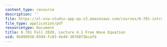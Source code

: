 ```yaml
---
content_type: resource
description: ''
file: https://ol-ocw-studio-app-qa.s3.amazonaws.com/courses/8-701-introduction-to-nuclear-and-particle-physics-fall-2020/9b8989386599fc03de4930760f3bcafd_MIT8_701f20_lec4.1.pdf
file_type: application/pdf
resourcetype: Document
title: 8.701 Fall 2020, Lecture 4.1 Free Wave Equation
uid: 9b898938-6599-fc03-de49-30760f3bcafd
---
```


